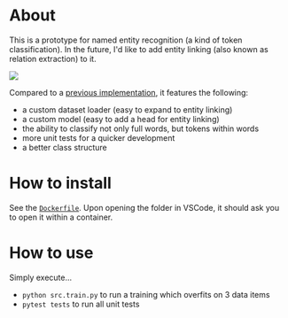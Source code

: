 # About

This is a prototype for named entity recognition (a kind of token classification). In the future, I'd like to add entity linking (also known as relation extraction) to it.

![](banner.png)

Compared to a [previous implementation](https://github.com/cgebbe/prototype_ner_nobel_laureate), it features the following:

- a custom dataset loader (easy to expand to entity linking)
- a custom model (easy to add a head for entity linking)
- the ability to classify not only full words, but tokens within words
- more unit tests for a quicker development
- a better class structure

# How to install

See the [`Dockerfile`](Dockerfile). Upon opening the folder in VSCode, it should ask you to open it within a container.

# How to use

Simply execute...

- `python src.train.py` to run a training which overfits on 3 data items
- `pytest tests` to run all unit tests
